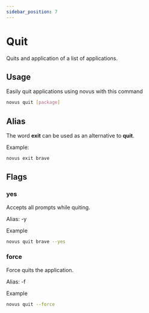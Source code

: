 ```yaml
---
sidebar_position: 7
---
```


# Quit

Quits and application of a list of applications.

## Usage

Easily quit applications using novus with this command

```bash
novus quit [package]
```

## Alias

The word **exit** can be used as an alternative to **quit**.

Example:

```bash
novus exit brave
```

## Flags

### yes

Accepts all prompts while quiting.

Alias: -y

Example

```bash
novus quit brave --yes
```

### force

Force quits the application.

Alias: -f

Example

```bash
novus quit --force
```
